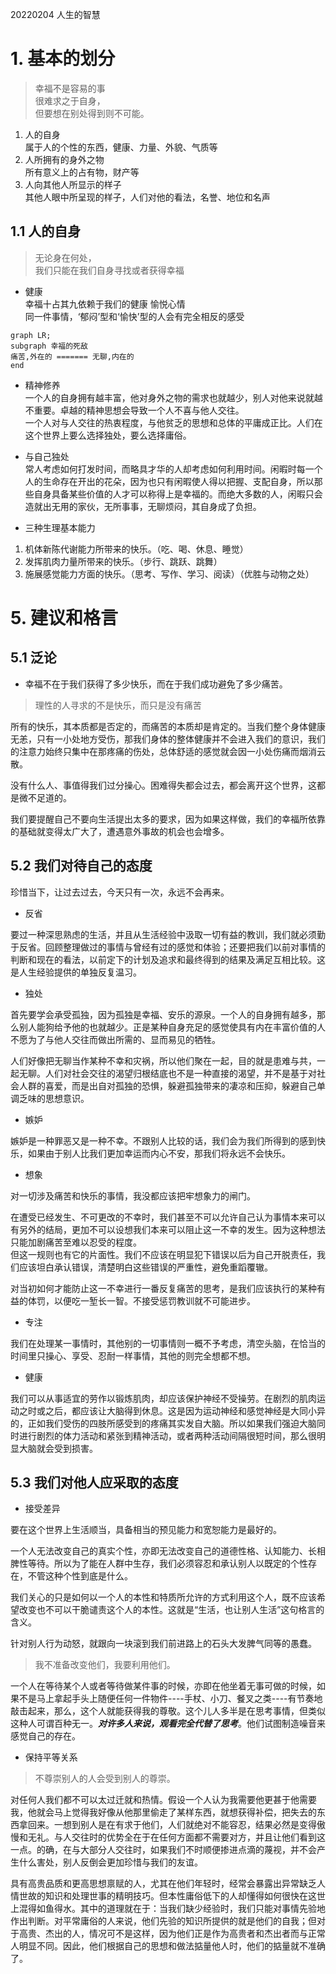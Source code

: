 20220204
人生的智慧
# 1. 基本的划分
> 幸福不是容易的事  
> 很难求之于自身，  
> 但要想在别处得到则不可能。

1. 人的自身  
属于人的个性的东西，健康、力量、外貌、气质等
2. 人所拥有的身外之物  
所有意义上的占有物，财产等
3. 人向其他人所显示的样子  
其他人眼中所呈现的样子，人们对他的看法，名誉、地位和名声

## 1.1 人的自身
>无论身在何处，  
>我们只能在我们自身寻找或者获得幸福

- 健康  
幸福十占其九依赖于我们的健康
愉悦心情  
同一件事情，‘郁闷’型和‘愉快’型的人会有完全相反的感受

```mermaid
graph LR;
subgraph 幸福的死敌
痛苦,外在的 ======= 无聊,内在的
end
```

- 精神修养  
一个人的自身拥有越丰富，他对身外之物的需求也就越少，别人对他来说就越不重要。卓越的精神思想会导致一个人不喜与他人交往。  
一个人对与人交往的热衷程度，与他贫乏的思想和总体的平庸成正比。人们在这个世界上要么选择独处，要么选择庸俗。

- 与自己独处  
常人考虑如何打发时间，而略具才华的人却考虑如何利用时间。闲暇时每一个人的生命存在开出的花朵，因为也只有闲暇使人得以把握、支配自身，所以那些自身具备某些价值的人才可以称得上是幸福的。而绝大多数的人，闲暇只会造就出无用的家伙，无所事事，无聊烦闷，其自身成了负担。

- 三种生理基本能力  
1. 机体新陈代谢能力所带来的快乐。（吃、喝、休息、睡觉）  
2. 发挥肌肉力量所带来的快乐。（步行、跳跃、跳舞）  
3. 施展感觉能力方面的快乐。（思考、写作、学习、阅读）（优胜与动物之处）  


# 5. 建议和格言
## 5.1 泛论
- 幸福不在于我们获得了多少快乐，而在于我们成功避免了多少痛苦。  
> 理性的人寻求的不是快乐，而只是没有痛苦  
   
所有的快乐，其本质都是否定的，而痛苦的本质却是肯定的。当我们整个身体健康无恙，只有一小处地方受伤，那我们身体的整体健康并不会进入我们的意识，我们的注意力始终只集中在那疼痛的伤处，总体舒适的感觉就会因一小处伤痛而烟消云散。  

没有什么人、事值得我们过分操心。困难得失都会过去，都会离开这个世界，这都是微不足道的。  

我们要提醒自己不要向生活提出太多的要求，因为如果这样做，我们的幸福所依靠的基础就变得太广大了，遭遇意外事故的机会也会增多。  

## 5.2 我们对待自己的态度

珍惜当下，让过去过去，今天只有一次，永远不会再来。

- 反省  

要过一种深思熟虑的生活，并且从生活经验中汲取一切有益的教训，我们就必须勤于反省。回顾整理做过的事情与曾经有过的感觉和体验；还要把我们以前对事情的判断和现在的看法，以前定下的计划及追求和最终得到的结果及满足互相比较。这是人生经验提供的单独反复温习。

- 独处  

首先要学会承受孤独，因为孤独是幸福、安乐的源泉。一个人的自身拥有越多，那么别人能狗给予他的也就越少。正是某种自身充足的感觉使具有内在丰富价值的人不愿为了与他人交往而做出所需的、显而易见的牺牲。

人们好像把无聊当作某种不幸和灾祸，所以他们聚在一起，目的就是患难与共，一起无聊。人们对社会交往的渴望归根结底也不是一种直接的渴望，并不是基于对社会人群的喜爱，而是出自对孤独的恐惧，躲避孤独带来的凄凉和压抑，躲避自己单调乏味的思想意识。

- 嫉妒

嫉妒是一种罪恶又是一种不幸。不跟别人比较的话，我们会为我们所得到的感到快乐，如果由于别人比我们更加幸运而内心不安，那我们将永远不会快乐。

- 想象

对一切涉及痛苦和快乐的事情，我没都应该把牢想象力的闸门。    

在遭受已经发生、不可更改的不幸时，我们甚至不可以允许自己认为事情本来可以有另外的结局，更加不可以设想我们本来可以阻止这一不幸的发生。因为这种想法只能加剧痛苦至难以忍受的程度。    
但这一规则也有它的片面性。我们不应该在明显犯下错误以后为自己开脱责任，我们应该坦白承认错误，清楚明白这些错误的严重性，避免重蹈覆辙。  

对当初如何才能防止这一不幸进行一番反复痛苦的思考，是我们应该执行的某种有益的体罚，以便吃一堑长一智。不接受惩罚教训就不可能进步。

- 专注

我们在处理某一事情时，其他别的一切事情则一概不予考虑，清空头脑，在恰当的时间里只操心、享受、忍耐一样事情，其他的则完全想都不想。

- 健康

我们可以从事适宜的劳作以锻炼肌肉，却应该保护神经不受操劳。在剧烈的肌肉运动之时或之后，都应该让大脑得到休息。这是因为运动神经和感觉神经是大同小异的，正如我们受伤的四肢所感受到的疼痛其实发自大脑。所以如果我们强迫大脑同时进行剧烈的体力活动和紧张到精神活动，或者两种活动间隔很短时间，那么很明显大脑就会受到损害。

## 5.3 我们对他人应采取的态度

- 接受差异  

要在这个世界上生活顺当，具备相当的预见能力和宽恕能力是最好的。

一个人无法改变自己的真实个性，亦即无法改变自己的道德性格、认知能力、长相脾性等待。所以为了能在人群中生存，我们必须容忍和承认别人以既定的个性存在，不管这种个性到底是什么。

我们关心的只是如何以一个人的本性和特质所允许的方式利用这个人，既不应该希望改变也不可以干脆谴责这个人的本性。这就是“生活，也让别人生活”这句格言的含义。

针对别人行为动怒，就跟向一块滚到我们前进路上的石头大发脾气同等的愚蠢。
> 我不准备改变他们，我要利用他们。


一个人在等待某个人或者等待做某件事的时候，亦即在他坐着无事可做的时候，如果不是马上拿起手头上随便任何一件物件----手杖、小刀、餐叉之类----有节奏地敲击起来，那么，这个人就能获得我的尊敬。这个儿人多半是在思考事情，但类似这种人可谓百种无一。***对许多人来说，观看完全代替了思考***。他们试图制造噪音来感觉自己的存在。



- 保持平等关系

> 不尊崇别人的人会受到别人的尊崇。  

对任何人我们都不可以太过迁就和热情。假设一个人认为我需要他更甚于他需要我，他就会马上觉得我好像从他那里偷走了某样东西，就想获得补偿，把失去的东西拿回来。一想到别人是在有求于他们，人们就绝对不能容忍，结果必然是变得傲慢和无礼。与人交往时的优势全在于在任何方面都不需要对方，并且让他们看到这一点。的确，在与大部分人交往时，如果我们不时顺便掺进点滴的蔑视，并不会产生什么害处，别人反倒会更加珍惜与我们的友谊。


具有高贵品质和更高思想禀赋的人，尤其在他们年轻时，经常会暴露出异常缺乏人情世故的知识和处理世事的精明技巧。但本性庸俗低下的人却懂得如何很快在这世上混得如鱼得水。其中的道理就在于：当我们缺少经验时，我们只能对事情先验地作出判断。对平常庸俗的人来说，他们先验的知识所提供的就是他们的自我；但对于高贵、杰出的人，情况可不是这样，因为他们正是作为高贵者和杰出者而与正常人明显不同。因此，他们根据自己的思想和做法掂量他人时，他们的掂量就不准确了。



